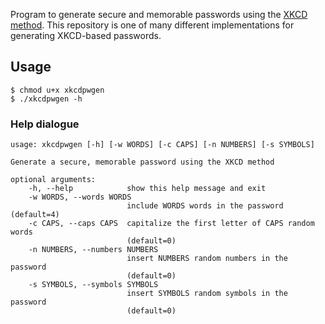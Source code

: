 Program to generate secure and memorable passwords using the [XKCD method](https://www.xkcd.com/936/). This repository is one of many different implementations for generating XKCD-based passwords. 

## Usage
```shell
$ chmod u+x xkcdpwgen
$ ./xkcdpwgen -h
```

### Help dialogue
```shell
usage: xkcdpwgen [-h] [-w WORDS] [-c CAPS] [-n NUMBERS] [-s SYMBOLS]
                
Generate a secure, memorable password using the XKCD method
                
optional arguments:
    -h, --help            show this help message and exit
    -w WORDS, --words WORDS
                          include WORDS words in the password (default=4)
    -c CAPS, --caps CAPS  capitalize the first letter of CAPS random words
                          (default=0)
    -n NUMBERS, --numbers NUMBERS
                          insert NUMBERS random numbers in the password
                          (default=0)
    -s SYMBOLS, --symbols SYMBOLS
                          insert SYMBOLS random symbols in the password
                          (default=0)
   ```